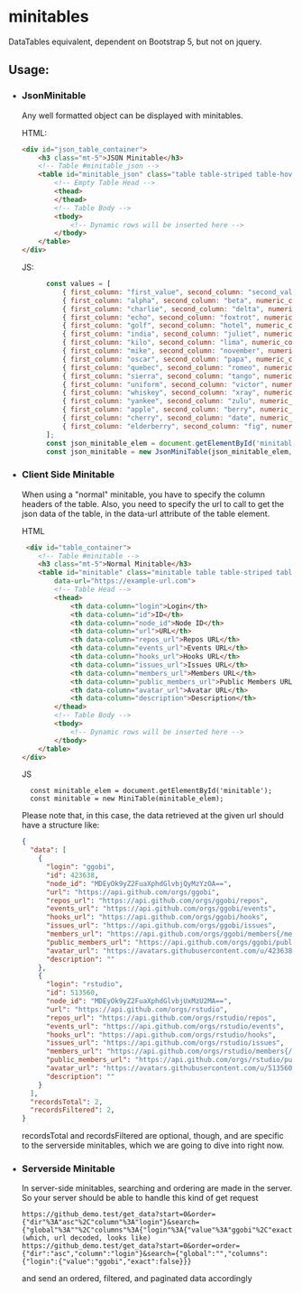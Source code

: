 # minitables
DataTables equivalent, dependent on Bootstrap 5, but not on jquery.

## Usage:
- ### JsonMinitable
  Any well formatted object can be displayed with minitables.
  
  HTML:
  ```html
  <div id="json_table_container">
      <h3 class="mt-5">JSON Minitable</h3>
      <!-- Table #minitable_json -->
      <table id="minitable_json" class="table table-striped table-hover">
          <!-- Empty Table Head -->
          <thead>
          </thead>
          <!-- Table Body -->
          <tbody>
              <!-- Dynamic rows will be inserted here -->
          </tbody>
      </table>
  </div>
  ```

  JS: 
  ```javascript
        const values = [
            { first_column: "first_value", second_column: "second_value", numeric_column: 23 },
            { first_column: "alpha", second_column: "beta", numeric_column: 1 },
            { first_column: "charlie", second_column: "delta", numeric_column: 2 },
            { first_column: "echo", second_column: "foxtrot", numeric_column: 3 },
            { first_column: "golf", second_column: "hotel", numeric_column: 4 },
            { first_column: "india", second_column: "juliet", numeric_column: 5 },
            { first_column: "kilo", second_column: "lima", numeric_column: 6 },
            { first_column: "mike", second_column: "november", numeric_column: 7 },
            { first_column: "oscar", second_column: "papa", numeric_column: 8 },
            { first_column: "quebec", second_column: "romeo", numeric_column: 9 },
            { first_column: "sierra", second_column: "tango", numeric_column: 10 },
            { first_column: "uniform", second_column: "victor", numeric_column: 11 },
            { first_column: "whiskey", second_column: "xray", numeric_column: 12 },
            { first_column: "yankee", second_column: "zulu", numeric_column: 13 },
            { first_column: "apple", second_column: "berry", numeric_column: 14 },
            { first_column: "cherry", second_column: "date", numeric_column: 15 },
            { first_column: "elderberry", second_column: "fig", numeric_column: 16 },
        ];
        const json_minitable_elem = document.getElementById('minitable_json');
        const json_minitable = new JsonMiniTable(json_minitable_elem, values);
  ```

- ### Client Side Minitable
  When using a "normal" minitable, you have to specify the column headers of the table. Also, you need to specify the url to call to get the json data of the table, in the data-url attribute of the table element.

  HTML
  ```html
   <div id="table_container">
      <!-- Table #minitable -->
      <h3 class="mt-5">Normal Minitable</h3>
      <table id="minitable" class="minitable table table-striped table-hover"
          data-url="https://example-url.com">
          <!-- Table Head -->
          <thead>
              <th data-column="login">Login</th>
              <th data-column="id">ID</th>
              <th data-column="node_id">Node ID</th>
              <th data-column="url">URL</th>
              <th data-column="repos_url">Repos URL</th>
              <th data-column="events_url">Events URL</th>
              <th data-column="hooks_url">Hooks URL</th>
              <th data-column="issues_url">Issues URL</th>
              <th data-column="members_url">Members URL</th>
              <th data-column="public_members_url">Public Members URL</th>
              <th data-column="avatar_url">Avatar URL</th>
              <th data-column="description">Description</th>
          </thead>
          <!-- Table Body -->
          <tbody>
              <!-- Dynamic rows will be inserted here -->
          </tbody>
      </table>
  </div>
  ```
  JS
  ```
    const minitable_elem = document.getElementById('minitable');
    const minitable = new MiniTable(minitable_elem);
  ```

  Please note that, in this case, the data retrieved at the given url should have a structure like:

  ```JSON
  {
    "data": [
      {
        "login": "ggobi",
        "id": 423638,
        "node_id": "MDEyOk9yZ2FuaXphdGlvbjQyMzYzOA==",
        "url": "https://api.github.com/orgs/ggobi",
        "repos_url": "https://api.github.com/orgs/ggobi/repos",
        "events_url": "https://api.github.com/orgs/ggobi/events",
        "hooks_url": "https://api.github.com/orgs/ggobi/hooks",
        "issues_url": "https://api.github.com/orgs/ggobi/issues",
        "members_url": "https://api.github.com/orgs/ggobi/members{/member}",
        "public_members_url": "https://api.github.com/orgs/ggobi/public_members{/member}",
        "avatar_url": "https://avatars.githubusercontent.com/u/423638?v=4",
        "description": ""
      },
      {
        "login": "rstudio",
        "id": 513560,
        "node_id": "MDEyOk9yZ2FuaXphdGlvbjUxMzU2MA==",
        "url": "https://api.github.com/orgs/rstudio",
        "repos_url": "https://api.github.com/orgs/rstudio/repos",
        "events_url": "https://api.github.com/orgs/rstudio/events",
        "hooks_url": "https://api.github.com/orgs/rstudio/hooks",
        "issues_url": "https://api.github.com/orgs/rstudio/issues",
        "members_url": "https://api.github.com/orgs/rstudio/members{/member}",
        "public_members_url": "https://api.github.com/orgs/rstudio/public_members{/member}",
        "avatar_url": "https://avatars.githubusercontent.com/u/513560?v=4",
        "description": ""
      }
    ],
    "recordsTotal": 2,
    "recordsFiltered": 2,
  }
  ```
  recordsTotal and recordsFiltered are optional, though, and are specific to the serverside minitables, which we are going to dive into right now.

  
- ### Serverside Minitable
  In server-side minitables, searching and ordering are made in the server. So your server should be able to handle this kind of get request
  ```
  https://github_demo.test/get_data?start=0&order={"dir"%3A"asc"%2C"column"%3A"login"}&search={"global"%3A""%2C"columns"%3A{"login"%3A{"value"%3A"ggobi"%2C"exact"%3Afalse}}}
  (which, url decoded, looks like)
  https://github_demo.test/get_data?start=0&order=order={"dir":"asc","column":"login"}&search={"global":"","columns":{"login":{"value":"ggobi","exact":false}}}
  ```
  and send an ordered, filtered, and paginated data accordingly

